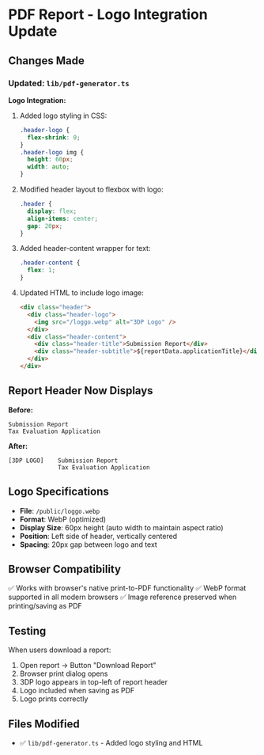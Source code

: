 # PDF Report - Logo Integration Update

## Changes Made

### Updated: `lib/pdf-generator.ts`

**Logo Integration:**
1. Added logo styling in CSS:
   ```css
   .header-logo {
     flex-shrink: 0;
   }
   .header-logo img {
     height: 60px;
     width: auto;
   }
   ```

2. Modified header layout to flexbox with logo:
   ```css
   .header {
     display: flex;
     align-items: center;
     gap: 20px;
   }
   ```

3. Added header-content wrapper for text:
   ```css
   .header-content {
     flex: 1;
   }
   ```

4. Updated HTML to include logo image:
   ```html
   <div class="header">
     <div class="header-logo">
       <img src="/loggo.webp" alt="3DP Logo" />
     </div>
     <div class="header-content">
       <div class="header-title">Submission Report</div>
       <div class="header-subtitle">${reportData.applicationTitle}</div>
     </div>
   </div>
   ```

## Report Header Now Displays

**Before:**
```
Submission Report
Tax Evaluation Application
```

**After:**
```
[3DP LOGO]    Submission Report
              Tax Evaluation Application
```

## Logo Specifications

- **File**: `/public/loggo.webp`
- **Format**: WebP (optimized)
- **Display Size**: 60px height (auto width to maintain aspect ratio)
- **Position**: Left side of header, vertically centered
- **Spacing**: 20px gap between logo and text

## Browser Compatibility

✅ Works with browser's native print-to-PDF functionality
✅ WebP format supported in all modern browsers
✅ Image reference preserved when printing/saving as PDF

## Testing

When users download a report:
1. Open report → Button "Download Report"
2. Browser print dialog opens
3. 3DP logo appears in top-left of report header
4. Logo included when saving as PDF
5. Logo prints correctly

## Files Modified

- ✅ `lib/pdf-generator.ts` - Added logo styling and HTML
